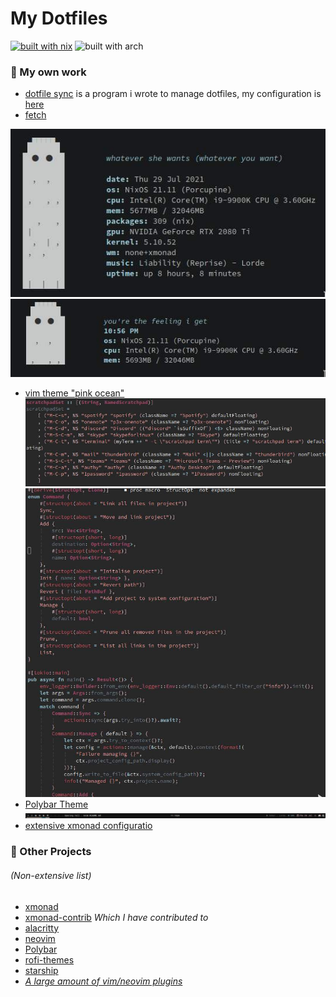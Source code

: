 # My Dotfiles
[![built with nix](https://builtwithnix.org/badge.svg)](https://builtwithnix.org)
![built with arch](https://img.shields.io/badge/Arch%20Linux-1793D1?logo=arch-linux&logoColor=fff&style=flat-square)


### 🔨 My own work
* [dotfile sync](https://github.com/auscyberman/dotfile-sync) is a program i wrote to manage dotfiles, my configuration is [here](.links.toml)
* [fetch](fetch)
    
![large](screenshots/fetch/large.jpg)
![small](screenshots/fetch/small.jpg)
* [vim theme "pink ocean"](.config/nvim/colors/pink_ocean.vim)  
![xmonad](screenshots/theme/xmonad.jpg)  
![rust](screenshots/theme/rust.jpg)
* [Polybar Theme](.config/polybar/config.ini)  
![bar](screenshots/polybar/whole.jpg)
* [extensive xmonad configuratio](xmonad)


### 🤝 Other Projects 
###### *(Non-extensive list*)

* [xmonad](https://github.com/xmonad/xmonad)
* [xmonad-contrib](https://github.com/xmonad/xmonad-contrib) *Which I have contributed to*
* [alacritty](https://github.com/alacritty/alacritty)
* [neovim](https://github.com/neovim/neovim) 
* [Polybar](https://github.com/polybar/polybar)
* [rofi-themes](https://github.com/adi1090x/rofi) 
* [starship](https://github.com/starship/starship)
* [*A large amount of vim/neovim plugins*](.config/nvim/fnl/plugins.fnl)
